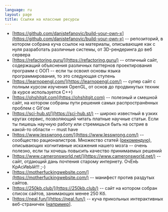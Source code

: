 ```yaml
---
language: ru
layout: page
title: Ссылки на классные ресурсы
---
```


* [https://github.com/danistefanovic/build-your-own-x](https://github.com/danistefanovic/build-your-own-x) -- репозиторий, в котором собрана куча ссылок на материалы, описывающие как с нуля разработать различные системы, от 3D-рендеринга до веб сервера
* [https://refactoring.guru/](https://refactoring.guru/) -- отличный сайт, содержащий объяснения различных паттернов проектирования программ с ООП -- если ты освоил основы языка программирования, то это следующая ступень
* [https://learnopengl.com/](https://learnopengl.com/) -- супер сайт с полным курсом изучения OpenGL, от основ до продвинутых техник (в курсе используется C++)
* [https://ohshitgit.com](https://ohshitgit.com) -- полезный и смешной сайт, на котором собраны пути решения самых распространённых проблем с Git'ом
* [https://sci-hub.st/](https://sci-hub.st/) -- широко известный в узких кругах сервис, позволяющий читать платные научные статьи. Если ты пишешь научную работу или стремишься быть на острие в какой-то области -- must have
* [https://www.lesswrong.com/](https://www.lesswrong.com/) -- сообщество рационалистров. Множество статей ([рекомендую](https://www.lesswrong.com/rationality)), описывающих когнитивные искажения нашего мозга -- очень полезно, если ты хочешь повысить качество принимаемых решений
* [https://www.cameronsworld.net/](https://www.cameronsworld.net/) -- сайт, отдающий дань почтения старому интернету. ОчЕнЬ КрАсИвЫй!!! ;-)
* [https://motherfuckingwebsite.com/](https://motherfuckingwebsite.com/) -- манифест против раздутых сайтов.
* [https://250kb.club/](https://250kb.club/) -- сайт на котором собран список сайтов, занимающих менее 250 Кб.
* [https://neal.fun/](https://neal.fun/) -- куча прикольных интерактивных веб-страничек ([например](https://neal.fun/absurd-trolley-problems/)].

